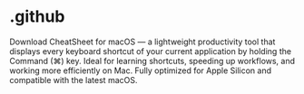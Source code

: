 # .github
Download CheatSheet for macOS — a lightweight productivity tool that displays every keyboard shortcut of your current application by holding the Command (⌘) key. Ideal for learning shortcuts, speeding up workflows, and working more efficiently on Mac. Fully optimized for Apple Silicon and compatible with the latest macOS.
